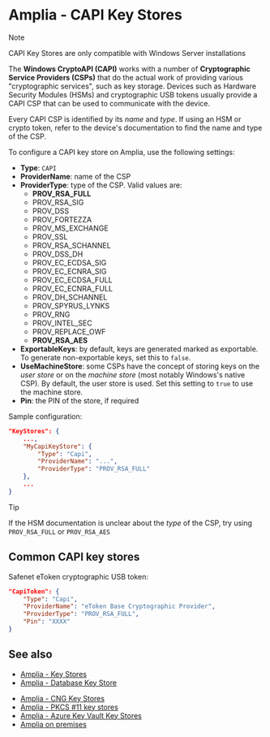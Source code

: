 ﻿# Amplia - CAPI Key Stores

> [!NOTE]
> CAPI Key Stores are only compatible with Windows Server installations

The **Windows CryptoAPI (CAPI)** works with a number of **Cryptographic Service Providers (CSPs)** that do the actual work
of providing various "cryptographic services", such as key storage. Devices such as Hardware Security Modules (HSMs) and
cryptographic USB tokens usually provide a CAPI CSP that can be used to communicate with the device.

<!--
> [!TIP]
> Although Windows Server has its own CSP which provides access to its native key stores, for that purpose you should use [Native Key Stores](native.md) instead.
-->

Every CAPI CSP is identified by its *name* and *type*. If using an HSM or crypto token, refer to the device's documentation
to find the name and type of the CSP.

To configure a CAPI key store on Amplia, use the following settings:

* **Type**: `CAPI`
* **ProviderName**: name of the CSP
* **ProviderType**: type of the CSP. Valid values are:
	* **PROV_RSA_FULL**
	* PROV_RSA_SIG
	* PROV_DSS
	* PROV_FORTEZZA
	* PROV_MS_EXCHANGE
	* PROV_SSL
	* PROV_RSA_SCHANNEL
	* PROV_DSS_DH
	* PROV_EC_ECDSA_SIG
	* PROV_EC_ECNRA_SIG
	* PROV_EC_ECDSA_FULL
	* PROV_EC_ECNRA_FULL
	* PROV_DH_SCHANNEL
	* PROV_SPYRUS_LYNKS
	* PROV_RNG
	* PROV_INTEL_SEC
	* PROV_REPLACE_OWF
	* **PROV_RSA_AES**
* **ExportableKeys**: by default, keys are generated marked as exportable. To generate non-exportable keys, set this to `false`.
* **UseMachineStore**: some CSPs have the concept of storing keys on the *user store* or on the *machine store* (most notably Windows's native CSP).
  By default, the user store is used. Set this setting to `true` to use the machine store.
* **Pin**: the PIN of the store, if required

<!--
TODO:
OverrideKeyPins: ?
RememberKeyPins: ?
-->

Sample configuration:

```json
"KeyStores": {
	...,
	"MyCapiKeyStore": {
		"Type": "Capi",
		"ProviderName": "...",
		"ProviderType": "PROV_RSA_FULL"
	},
	...
}
```

> [!TIP]
> If the HSM documentation is unclear about the *type* of the CSP, try using `PROV_RSA_FULL` or `PROV_RSA_AES`

## Common CAPI key stores

Safenet eToken cryptographic USB token:

```json
"CapiToken": {
	"Type": "Capi",
	"ProviderName": "eToken Base Cryptographic Provider",
	"ProviderType": "PROV_RSA_FULL",
	"Pin": "XXXX"
}
```

<!-- TODO: add Thales nCipher configuration -->

## See also

* [Amplia - Key Stores](index.md)
* [Amplia - Database Key Store](database.md)
<!-- [Amplia - Native Key Stores](native.md) -->
* [Amplia - CNG Key Stores](cng.md)
* [Amplia - PKCS #11 key stores](pkcs11.md)
* [Amplia - Azure Key Vault Key Stores](azure.md)
* [Amplia on premises](../index.md)
